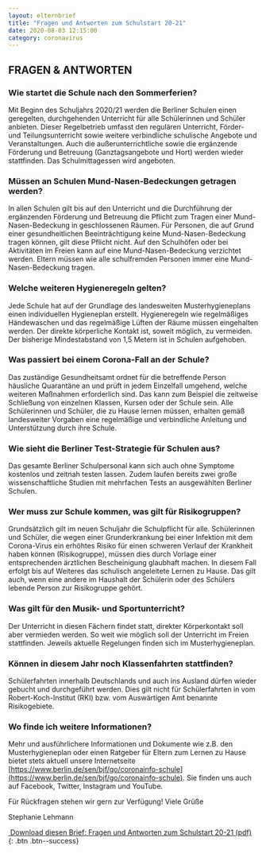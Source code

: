 ```yaml
---
layout: elternbrief
title: "Fragen und Antworten zum Schulstart 20-21"
date: 2020-08-03 12:15:00
category: coronavirus
---
```



## FRAGEN & ANTWORTEN

### Wie startet die Schule nach den Sommerferien?
Mit Beginn des Schuljahrs 2020/21 werden die Berliner Schulen einen geregelten, durchgehenden
Unterricht für alle Schülerinnen und Schüler anbieten. Dieser Regelbetrieb umfasst den regulären Unterricht,
Förder- und Teilungsunterricht sowie weitere verbindliche schulische Angebote und Veranstaltungen.
Auch die außerunterrichtliche sowie die ergänzende Förderung und Betreuung (Ganztagsangebote und Hort)
werden wieder stattfinden. Das Schulmittagessen wird angeboten.

### Müssen an Schulen Mund-Nasen-Bedeckungen getragen werden?
In allen Schulen gilt bis auf den Unterricht und die Durchführung der ergänzenden Förderung und Betreuung
die Pflicht zum Tragen einer Mund-Nasen-Bedeckung in geschlossenen Räumen. Für Personen, die auf Grund einer
gesundheitlichen Beeinträchtigung keine Mund-Nasen-Bedeckung tragen können, gilt diese Pflicht nicht. Auf den
Schulhöfen oder bei Aktivitäten im Freien kann auf eine Mund-Nasen-Bedeckung verzichtet werden. Eltern müssen
wie alle schulfremden Personen immer eine Mund-Nasen-Bedeckung tragen.

### Welche weiteren Hygieneregeln gelten?
Jede Schule hat auf der Grundlage des landesweiten Musterhygieneplans einen individuellen Hygieneplan erstellt.
Hygieneregeln wie regelmäßiges Händewaschen und das regelmäßige Lüften der Räume müssen eingehalten
werden. Der direkte körperliche Kontakt ist, soweit möglich, zu vermeiden. Der bisherige Mindestabstand von 1,5
Metern ist in Schulen aufgehoben.

### Was passiert bei einem Corona-Fall an der Schule?
Das zuständige Gesundheitsamt ordnet für die betreffende Person häusliche Quarantäne an und prüft in jedem
Einzelfall umgehend, welche weiteren Maßnahmen erforderlich sind. Das kann zum Beispiel die zeitweise
Schließung von einzelnen Klassen, Kursen oder der Schule sein. Alle Schülerinnen und Schüler, die zu Hause lernen
müssen, erhalten gemäß landesweiter Vorgaben eine regelmäßige und verbindliche Anleitung und Unterstützung
durch ihre Schule.

### Wie sieht die Berliner Test-Strategie für Schulen aus?
Das gesamte Berliner Schulpersonal kann sich auch ohne Symptome kostenlos und zeitnah testen lassen. Zudem
laufen bereits zwei große wissenschaftliche Studien mit mehrfachen Tests an ausgewählten Berliner Schulen.

### Wer muss zur Schule kommen, was gilt für Risikogruppen?
Grundsätzlich gilt im neuen Schuljahr die Schulpflicht für alle.
Schülerinnen und Schüler, die wegen einer Grunderkrankung bei einer Infektion mit dem Corona-Virus ein erhöhtes
Risiko für einen schweren Verlauf der Krankheit haben können (Risikogruppe), müssen dies durch Vorlage einer
entsprechenden ärztlichen Bescheinigung glaubhaft machen. In diesem Fall erfolgt bis auf Weiteres das schulisch
angeleitete Lernen zu Hause. Das gilt auch, wenn eine andere im Haushalt der Schülerin oder des Schülers lebende
Person zur Risikogruppe gehört.

### Was gilt für den Musik- und Sportunterricht?
Der Unterricht in diesen Fächern findet statt, direkter Körperkontakt soll aber vermieden werden. So weit wie
möglich soll der Unterricht im Freien stattfinden. Jeweils aktuelle Regelungen finden sich im Musterhygieneplan.

### Können in diesem Jahr noch Klassenfahrten stattfinden?
Schülerfahrten innerhalb Deutschlands und auch ins Ausland dürfen wieder gebucht und durchgeführt werden. Dies
gilt nicht für Schülerfahrten in vom Robert-Koch-Institut (RKI) bzw. vom Auswärtigen Amt benannte Risikogebiete.

### Wo finde ich weitere Informationen?
Mehr und ausführlichere Informationen und Dokumente wie z.B. den Musterhygieneplan oder einen Ratgeber für Eltern zum
Lernen zu Hause bietet stets aktuell unsere Internetseite
[https://www.berlin.de/sen/bjf/go/coronainfo-schule](https://www.berlin.de/sen/bjf/go/coronainfo-schule).
Sie finden uns auch auf Facebook, Twitter, Instagram und YouTube.

Für Rückfragen stehen wir gern zur Verfügung!
Viele Grüße

Stephanie Lehmann

[<i class="fa fa-download">&nbsp;</i>Download diesen Brief: Fragen und Antworten zum Schulstart 20-21 (pdf) ](/assets/files/corona/Fragen_und_Antworten_zum_Schulstart_20-21.pdf){: .btn .btn--success}
